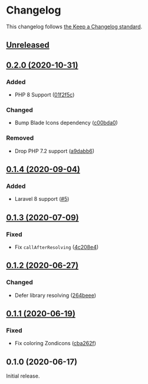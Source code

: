 # Changelog

This changelog follows [the Keep a Changelog standard](https://keepachangelog.com).


## [Unreleased](https://github.com/blade-ui-kit/blade-zondicons/compare/0.2.0...main)


## [0.2.0 (2020-10-31)](https://github.com/blade-ui-kit/blade-zondicons/compare/0.1.3...0.2.0)

### Added
- PHP 8 Support ([01f2f5c](https://github.com/blade-ui-kit/blade-zondicons/commit/01f2f5c07687dd13c819d4fd8f9335dfdc3f17c5))

### Changed
- Bump Blade Icons dependency ([c00bda0](https://github.com/blade-ui-kit/blade-zondicons/commit/c00bda00a9ec4d9c1235819048d12091c85ca7d3))

### Removed
- Drop PHP 7.2 support ([a9dabb6](https://github.com/blade-ui-kit/blade-zondicons/commit/a9dabb6ab79646d253c348ad4237c94e40fe349b))


## [0.1.4 (2020-09-04)](https://github.com/blade-ui-kit/blade-zondicons/compare/0.1.3...0.1.4)

### Added
- Laravel 8 support ([#5](https://github.com/blade-ui-kit/blade-zondicons/pull/5))


## [0.1.3 (2020-07-09)](https://github.com/blade-ui-kit/blade-zondicons/compare/0.1.2...0.1.3)

### Fixed
- Fix `callAfterResolving` ([4c208e4](https://github.com/blade-ui-kit/blade-zondicons/commit/4c208e4bf36c29b9f8e7e375e5768f7f92727854))


## [0.1.2 (2020-06-27)](https://github.com/blade-ui-kit/blade-zondicons/compare/0.1.1...0.1.2)

### Changed
- Defer library resolving ([264beee](https://github.com/blade-ui-kit/blade-zondicons/commit/015b1e69bdb636419b961fa23769362ada33d3d9))


## [0.1.1 (2020-06-19)](https://github.com/blade-ui-kit/blade-zondicons/compare/0.1.0...0.1.1)

### Fixed
- Fix coloring Zondicons ([cba262f](https://github.com/blade-ui-kit/blade-zondicons/commit/cba262ff460972618cd2b9632cf9063950899746))


## 0.1.0 (2020-06-17)

Initial release.
